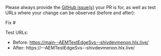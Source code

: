 Please always provide the [GitHub issue(s)](../issues) your PR is for, as well as test URLs where your change can be observed (before and after):

Fix #<gh-issue-id>

Test URLs:
- Before: https://main--AEMTestEdgeSvs--shivdevmenon.hlx.live/
- After: https://<branch>--AEMTestEdgeSvs--shivdevmenon.hlx.live/
